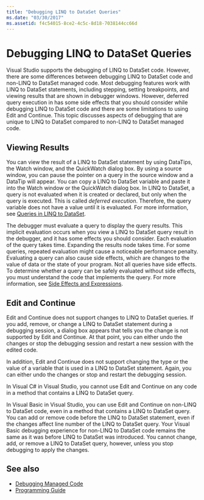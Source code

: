 ```yaml
---
title: "Debugging LINQ to DataSet Queries"
ms.date: "03/30/2017"
ms.assetid: f4c54015-8ce2-4c5c-8d18-7038144cc66d
---
```

# Debugging LINQ to DataSet Queries

Visual Studio supports the debugging of LINQ to DataSet code. However, there are some differences between debugging LINQ to DataSet code and non-LINQ to DataSet managed code. Most debugging features work with LINQ to DataSet statements, including stepping, setting breakpoints, and viewing results that are shown in debugger windows. However, deferred query execution in has some side effects that you should consider while debugging LINQ to DataSet code and there are some limitations to using Edit and Continue. This topic discusses aspects of debugging that are unique to LINQ to DataSet compared to non-LINQ to DataSet managed code.  
  
## Viewing Results  
 You can view the result of a LINQ to DataSet statement by using DataTips, the Watch window, and the QuickWatch dialog box. By using a source window, you can pause the pointer on a query in the source window and a DataTip will appear. You can copy a LINQ to DataSet variable and paste it into the Watch window or the QuickWatch dialog box. In LINQ to DataSet, a query is not evaluated when it is created or declared, but only when the query is executed. This is called *deferred execution*. Therefore, the query variable does not have a value until it is evaluated. For more information, see [Queries in LINQ to DataSet](queries-in-linq-to-dataset.md).  
  
 The debugger must evaluate a query to display the query results. This implicit evaluation occurs when you view a LINQ to DataSet query result in the debugger, and it has some effects you should consider. Each evaluation of the query takes time. Expanding the results node takes time. For some queries, repeated evaluation might cause a noticeable performance penalty. Evaluating a query can also cause side effects, which are changes to the value of data or the state of your program. Not all queries have side effects. To determine whether a query can be safely evaluated without side effects, you must understand the code that implements the query. For more information, see [Side Effects and Expressions](https://docs.microsoft.com/previous-versions/visualstudio/visual-studio-2013/a7a250bs(v=vs.120)).  
  
## Edit and Continue  
 Edit and Continue does not support changes to LINQ to DataSet queries. If you add, remove, or change a LINQ to DataSet statement during a debugging session, a dialog box appears that tells you the change is not supported by Edit and Continue. At that point, you can either undo the changes or stop the debugging session and restart a new session with the edited code.  
  
 In addition, Edit and Continue does not support changing the type or the value of a variable that is used in a LINQ to DataSet statement. Again, you can either undo the changes or stop and restart the debugging session.  
  
 In Visual C# in Visual Studio, you cannot use Edit and Continue on any code in a method that contains a LINQ to DataSet query.  
  
 In Visual Basic in Visual Studio, you can use Edit and Continue on non-LINQ to DataSet code, even in a method that contains a LINQ to DataSet query. You can add or remove code before the LINQ to DataSet statement, even if the changes affect line number of the LINQ to DataSet query. Your Visual Basic debugging experience for non-LINQ to DataSet code remains the same as it was before LINQ to DataSet was introduced. You cannot change, add, or remove a LINQ to DataSet query, however, unless you stop debugging to apply the changes.  
  
## See also

- [Debugging Managed Code](/visualstudio/debugger/debugging-managed-code)
- [Programming Guide](programming-guide-linq-to-dataset.md)
